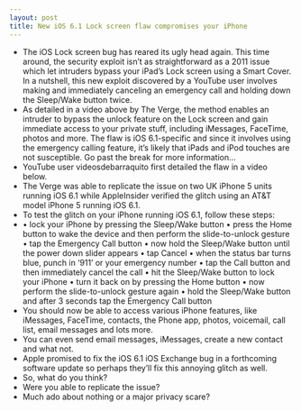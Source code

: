 ```yaml
---
layout: post
title: New iOS 6.1 Lock screen flaw compromises your iPhone
---
```

* The iOS Lock screen bug has reared its ugly head again. This time around, the security exploit isn’t as straightforward as a 2011 issue which let intruders bypass your iPad’s Lock screen using a Smart Cover. In a nutshell, this new exploit discovered by a YouTube user involves making and immediately canceling an emergency call and holding down the Sleep/Wake button twice.
* As detailed in a video above by The Verge, the method enables an intruder to bypass the unlock feature on the Lock screen and gain immediate access to your private stuff, including iMessages, FaceTime, photos and more. The flaw is iOS 6.1-specific and since it involves using the emergency calling feature, it’s likely that iPads and iPod touches are not susceptible. Go past the break for more information…
* YouTube user videosdebarraquito first detailed the flaw in a video below.
* The Verge was able to replicate the issue on two UK iPhone 5 units running iOS 6.1 while AppleInsider verified the glitch using an AT&T model iPhone 5 running iOS 6.1.
* To test the glitch on your iPhone running iOS 6.1, follow these steps:
* • lock your iPhone by pressing the Sleep/Wake button • press the Home button to wake the device and then perform the slide-to-unlock gesture • tap the Emergency Call button • now hold the Sleep/Wake button until the power down slider appears • tap Cancel • when the status bar turns blue, punch in ‘911’ or your emergency number • tap the Call button and then immediately cancel the call • hit the Sleep/Wake button to lock your iPhone • turn it back on by pressing the Home button • now perform the slide-to-unlock gesture again • hold the Sleep/Wake button and after 3 seconds tap the Emergency Call button
* You should now be able to access various iPhone features, like iMessages, FaceTime, contacts, the Phone app, photos, voicemail, call list, email messages and lots more.
* You can even send email messages, iMessages, create a new contact and what not.
* Apple promised to fix the iOS 6.1 iOS Exchange bug in a forthcoming software update so perhaps they’ll fix this annoying glitch as well.
* So, what do you think?
* Were you able to replicate the issue?
* Much ado about nothing or a major privacy scare?

